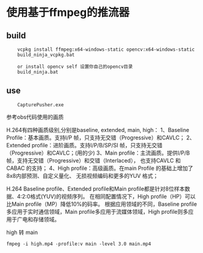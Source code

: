 # 使用基于ffmpeg的推流器

## build
```
    vcpkg install ffmpeg:x64-windows-static opencv:x64-windows-static
    build_ninja_vcpkg.bat

    or install opencv self 设置你自己的opencv目录
    build_ninja.bat
```

## use
```
    CapturePusher.exe
```

参考obs代码使用的画质

H.264有四种画质级别,分别是baseline, extended, main, high：
1、Baseline Profile：基本画质。支持I/P 帧，只支持无交错（Progressive）和CAVLC；
2、Extended profile：进阶画质。支持I/P/B/SP/SI 帧，只支持无交错（Progressive）和CAVLC；(用的少)
3、Main profile：主流画质。提供I/P/B 帧，支持无交错（Progressive）和交错（Interlaced）， 也支持CAVLC 和CABAC 的支持；
4、High profile：高级画质。在main Profile 的基础上增加了8x8内部预测、自定义量化、 无损视频编码和更多的YUV 格式；

H.264 Baseline profile、Extended profile和Main profile都是针对8位样本数据、4:2:0格式(YUV)的视频序列。
在相同配置情况下，High profile（HP）可以比Main profile（MP）降低10%的码率。 
根据应用领域的不同，Baseline profile多应用于实时通信领域，Main profile多应用于流媒体领域，High profile则多应用于广电和存储领域。


high 转 main
```
fmpeg -i high.mp4 -profile:v main -level 3.0 main.mp4
```